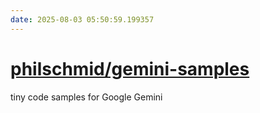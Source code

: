 ```yaml
---
date: 2025-08-03 05:50:59.199357
---
```


# [philschmid/gemini-samples](https://github.com/philschmid/gemini-samples)

tiny code samples for Google Gemini